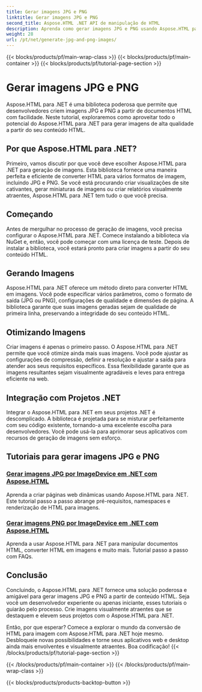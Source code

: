 ```yaml
---
title: Gerar imagens JPG e PNG
linktitle: Gerar imagens JPG e PNG
second_title: Aspose.HTML .NET API de manipulação de HTML
description: Aprenda como gerar imagens JPG e PNG usando Aspose.HTML para .NET com nossos tutoriais. Crie gráficos impressionantes sem esforço.
weight: 28
url: /pt/net/generate-jpg-and-png-images/
---
```


{{< blocks/products/pf/main-wrap-class >}}
{{< blocks/products/pf/main-container >}}
{{< blocks/products/pf/tutorial-page-section >}}

# Gerar imagens JPG e PNG

 
Aspose.HTML para .NET é uma biblioteca poderosa que permite que desenvolvedores criem imagens JPG e PNG a partir de documentos HTML com facilidade. Neste tutorial, exploraremos como aproveitar todo o potencial do Aspose.HTML para .NET para gerar imagens de alta qualidade a partir do seu conteúdo HTML.

## Por que Aspose.HTML para .NET?

Primeiro, vamos discutir por que você deve escolher Aspose.HTML para .NET para geração de imagens. Esta biblioteca fornece uma maneira perfeita e eficiente de converter HTML para vários formatos de imagem, incluindo JPG e PNG. Se você está procurando criar visualizações de site cativantes, gerar miniaturas de imagens ou criar relatórios visualmente atraentes, Aspose.HTML para .NET tem tudo o que você precisa.

## Começando

Antes de mergulhar no processo de geração de imagens, você precisa configurar o Aspose.HTML para .NET. Comece instalando a biblioteca via NuGet e, então, você pode começar com uma licença de teste. Depois de instalar a biblioteca, você estará pronto para criar imagens a partir do seu conteúdo HTML.

## Gerando Imagens

Aspose.HTML para .NET oferece um método direto para converter HTML em imagens. Você pode especificar vários parâmetros, como o formato de saída (JPG ou PNG), configurações de qualidade e dimensões de página. A biblioteca garante que suas imagens geradas sejam de qualidade de primeira linha, preservando a integridade do seu conteúdo HTML.

## Otimizando Imagens

Criar imagens é apenas o primeiro passo. O Aspose.HTML para .NET permite que você otimize ainda mais suas imagens. Você pode ajustar as configurações de compressão, definir a resolução e ajustar a saída para atender aos seus requisitos específicos. Essa flexibilidade garante que as imagens resultantes sejam visualmente agradáveis e leves para entrega eficiente na web.

## Integração com Projetos .NET

Integrar o Aspose.HTML para .NET em seus projetos .NET é descomplicado. A biblioteca é projetada para se misturar perfeitamente com seu código existente, tornando-a uma excelente escolha para desenvolvedores. Você pode usá-la para aprimorar seus aplicativos com recursos de geração de imagens sem esforço.

## Tutoriais para gerar imagens JPG e PNG
### [Gerar imagens JPG por ImageDevice em .NET com Aspose.HTML](./generate-jpg-images-by-imagedevice/)
Aprenda a criar páginas web dinâmicas usando Aspose.HTML para .NET. Este tutorial passo a passo abrange pré-requisitos, namespaces e renderização de HTML para imagens.
### [Gerar imagens PNG por ImageDevice em .NET com Aspose.HTML](./generate-png-images-by-imagedevice/)
Aprenda a usar Aspose.HTML para .NET para manipular documentos HTML, converter HTML em imagens e muito mais. Tutorial passo a passo com FAQs.

## Conclusão

Concluindo, o Aspose.HTML para .NET fornece uma solução poderosa e amigável para gerar imagens JPG e PNG a partir de conteúdo HTML. Seja você um desenvolvedor experiente ou apenas iniciante, esses tutoriais o guiarão pelo processo. Crie imagens visualmente atraentes que se destaquem e elevem seus projetos com o Aspose.HTML para .NET.

Então, por que esperar? Comece a explorar o mundo da conversão de HTML para imagem com Aspose.HTML para .NET hoje mesmo. Desbloqueie novas possibilidades e torne seus aplicativos web e desktop ainda mais envolventes e visualmente atraentes. Boa codificação!
{{< /blocks/products/pf/tutorial-page-section >}}

{{< /blocks/products/pf/main-container >}}
{{< /blocks/products/pf/main-wrap-class >}}

{{< blocks/products/products-backtop-button >}}
